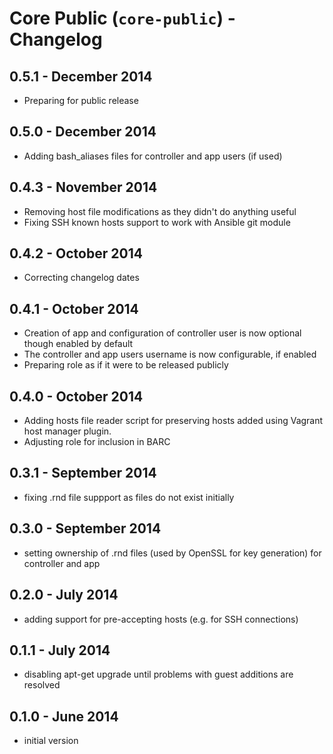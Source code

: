 # Core Public (`core-public`) - Changelog

## 0.5.1 - December 2014

* Preparing for public release

## 0.5.0 - December 2014

* Adding bash_aliases files for controller and app users (if used)

## 0.4.3 - November 2014

* Removing host file modifications as they didn't do anything useful
* Fixing SSH known hosts support to work with Ansible git module

## 0.4.2 - October 2014

* Correcting changelog dates

## 0.4.1 - October 2014

* Creation of app and configuration of controller user is now optional though enabled by default
* The controller and app users username is now configurable, if enabled
* Preparing role as if it were to be released publicly

## 0.4.0 - October 2014

* Adding hosts file reader script for preserving hosts added using Vagrant host manager plugin.
* Adjusting role for inclusion in BARC

## 0.3.1 - September 2014

* fixing .rnd file suppport as files do not exist initially

## 0.3.0 - September 2014

* setting ownership of .rnd files (used by OpenSSL for key generation) for controller and app

## 0.2.0 - July 2014

* adding support for pre-accepting hosts (e.g. for SSH connections)

## 0.1.1 - July 2014

* disabling apt-get upgrade until problems with guest additions are resolved

## 0.1.0 - June 2014

* initial version
